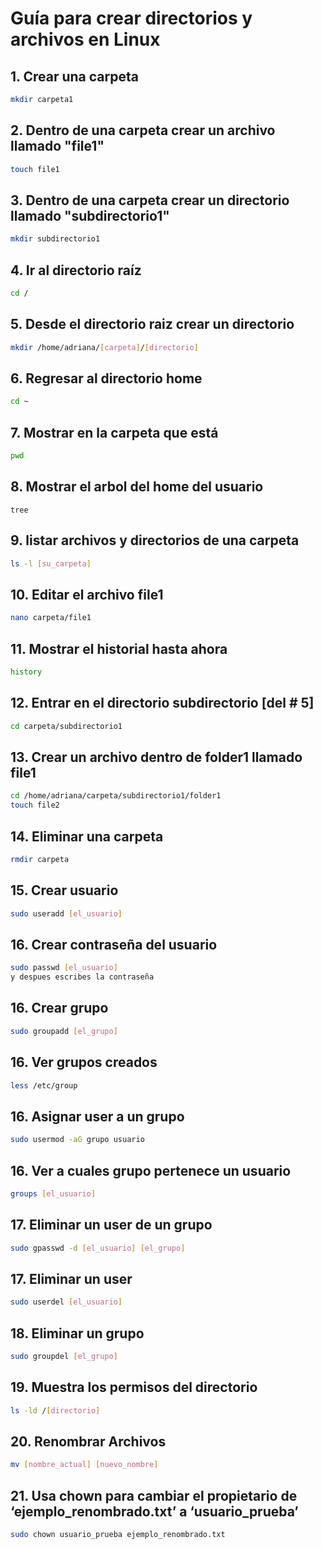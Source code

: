 # Guía para crear directorios y archivos en Linux
## 1. Crear una carpeta
```bash
mkdir carpeta1
```
## 2. Dentro de una carpeta crear un archivo llamado "file1"
```bash
touch file1
```
## 3. Dentro de una carpeta crear un directorio llamado "subdirectorio1"
```bash
mkdir subdirectorio1
```
## 4. Ir al directorio raíz
```bash
cd /
```
## 5. Desde el directorio raiz crear un directorio
```bash
mkdir /home/adriana/[carpeta]/[directorio]
```
## 6. Regresar al directorio home
```bash
cd ~
```
## 7. Mostrar en la carpeta que está
```bash
pwd
```
## 8. Mostrar el arbol del home del usuario
```bashf
tree
```
## 9. listar archivos y directorios de una carpeta 
```bash
ls -l [su_carpeta]
```
## 10. Editar el archivo file1
```bash
nano carpeta/file1
```
## 11.  Mostrar el historial hasta ahora
```bash
history
```
## 12.  Entrar en el directorio subdirectorio [del # 5]
```bash
cd carpeta/subdirectorio1
```
## 13. Crear un archivo dentro de folder1 llamado file1
```bash
cd /home/adriana/carpeta/subdirectorio1/folder1
touch file2
```
## 14. Eliminar una carpeta
```bash
rmdir carpeta
```
## 15. Crear usuario
```bash
sudo useradd [el_usuario]
```
## 16. Crear contraseña del usuario
```bash
sudo passwd [el_usuario]
y despues escribes la contraseña
```
## 16. Crear grupo
```bash
sudo groupadd [el_grupo]
```
## 16. Ver grupos creados 
```bash
less /etc/group
```
## 16. Asignar user a un grupo
```bash
sudo usermod -aG grupo usuario
```
## 16. Ver a cuales grupo pertenece un usuario
```bash
groups [el_usuario]
```
## 17. Eliminar un  user de un grupo
```bash
sudo gpasswd -d [el_usuario] [el_grupo]
```
## 17. Eliminar un  user 
```bash
sudo userdel [el_usuario]
```
## 18. Eliminar un  grupo 
```bash
sudo groupdel [el_grupo]
```
## 19.  Muestra los permisos del directorio
```bash
ls -ld /[directorio]
```
## 20.  Renombrar Archivos
```bash
mv [nombre_actual] [nuevo_nombre]
```
## 21.  Usa chown para cambiar el propietario de ‘ejemplo_renombrado.txt’ a ‘usuario_prueba’
```bash
sudo chown usuario_prueba ejemplo_renombrado.txt
```
